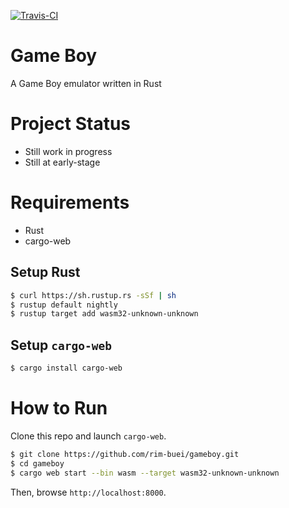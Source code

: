[![Travis-CI](https://travis-ci.org/rim-buei/gameboy.svg)](https://travis-ci.org/rim-buei/gameboy)

# Game Boy
A Game Boy emulator written in Rust

# Project Status
- Still work in progress
- Still at early-stage

# Requirements
- Rust
- cargo-web

## Setup Rust
```sh
$ curl https://sh.rustup.rs -sSf | sh
$ rustup default nightly
$ rustup target add wasm32-unknown-unknown
```

## Setup `cargo-web`
```sh
$ cargo install cargo-web
```

# How to Run
Clone this repo and launch `cargo-web`.
```sh
$ git clone https://github.com/rim-buei/gameboy.git
$ cd gameboy
$ cargo web start --bin wasm --target wasm32-unknown-unknown
```

Then, browse `http://localhost:8000`.
